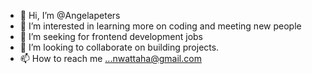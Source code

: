 - 👋 Hi, I’m @Angelapeters
- 👀 I’m interested in learning more on coding and meeting new people
- 🌱 I’m seeking for frontend development jobs
- 💞️ I’m looking to collaborate on building projects.
- 📫 How to reach me ...nwattaha@gmail.com

<!---
Angelapeters1601/Angelapeters1601 is a ✨ special ✨ repository because its `README.md` (this file) appears on your GitHub profile.
You can click the Preview link to take a look at your changes.
--->
